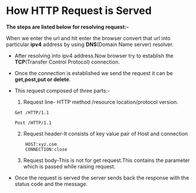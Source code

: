 # How HTTP Request is Served
**The steps are listed below for resolving request:-**


When we enter the url and hit enter the browser convert that url into particular **ipv4** address by using **DNS**(Domain Name server) resolver.

* After resolving into ipv4 address.Now browser try to establish the **TCP**(Transfer Control Protocol) connection.

* Once the connection is established we send the request it can be **get,post,put or delete**.

* This request composed of three parts:-
  
	1. Request line- HTTP method /resource location/protocol version.
	```
	Get /HTTP/1.1

	Post /HTTP/1.1 
	```
	2. Request header-It consists of key value pair of Host and connection
	```
		HOST:xyz.com
		CONNECTION:close
	```
	3. Request body-This is not for get request.This contains the parameter which is passed while raising request.

* Once the request is served the server sends back the response with the status code and the message.
		




